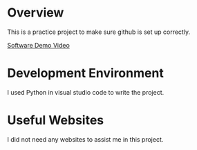 # Overview

This is a practice project to make sure github is set up correctly.

[Software Demo Video](http://youtube.link.goes.here)

# Development Environment

I used Python in visual studio code to write the project.

# Useful Websites

I did not need any websites to assist me in this project.
